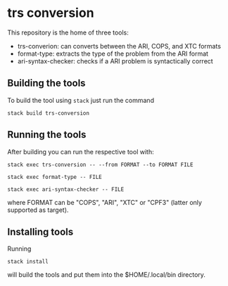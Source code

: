 # trs conversion

This repository is the home of three tools:

 * trs-converion: can converts between the ARI, COPS, and XTC formats
 * format-type: extracts the type of the problem from the ARI format
 * ari-syntax-checker: checks if a ARI problem is syntactically correct

## Building the tools

To build the tool using `stack` just run the command

    stack build trs-conversion

## Running the tools

After building you can run the respective tool with:

    stack exec trs-conversion -- --from FORMAT --to FORMAT FILE

    stack exec format-type -- FILE

    stack exec ari-syntax-checker -- FILE

where FORMAT can be "COPS", "ARI", "XTC" or "CPF3" (latter only supported as target).


## Installing tools

Running

    stack install

will build the tools and put them into the $HOME/.local/bin directory.
